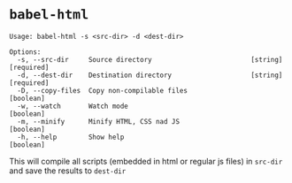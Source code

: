 # `babel-html`

```
Usage: babel-html -s <src-dir> -d <dest-dir>

Options:
  -s, --src-dir     Source directory                         [string] [required]
  -d, --dest-dir    Destination directory                    [string] [required]
  -D, --copy-files  Copy non-compilable files                          [boolean]
  -w, --watch       Watch mode                                         [boolean]
  -m, --minify      Minify HTML, CSS nad JS                            [boolean]
  -h, --help        Show help                                          [boolean]
```

This will compile all scripts (embedded in html or regular js files) in `src-dir` and save the results to `dest-dir`
